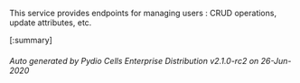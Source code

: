 






This service provides endpoints for managing users : CRUD operations, update attributes, etc.

[:summary]

###### Auto generated by Pydio Cells Enterprise Distribution v2.1.0-rc2 on 26-Jun-2020
